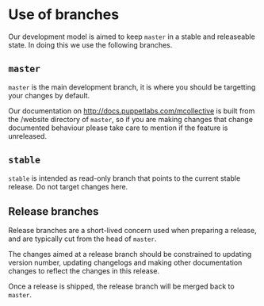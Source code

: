 # Use of branches

Our development model is aimed to keep `master` in a stable and
releaseable state.  In doing this we use the following branches.

## `master`

`master` is the main development branch, it is where you should be
targetting your changes by default.
 
Our documentation on http://docs.puppetlabs.com/mcollective is built
from the /website directory of `master`, so if you are making changes
that change documented behaviour please take care to mention if the
feature is unreleased.

## `stable`

`stable` is intended as read-only branch that points to the current stable
release.  Do not target changes here.

## Release branches

Release branches are a short-lived concern used when preparing a
release, and are typically cut from the head of `master`.  

The changes aimed at a release branch should be constrained to
updating version number, updating changelogs and making other
documentation changes to reflect the changes in this release.

Once a release is shipped, the release branch will be merged back
to `master`.
